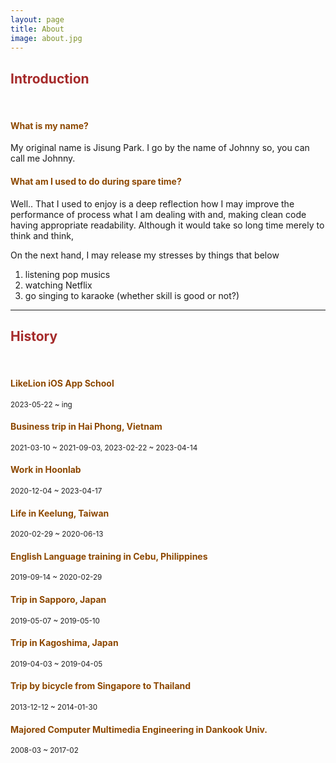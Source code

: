 ```yaml
---
layout: page
title: About
image: about.jpg
---
```


## <span style="color: brown">**Introduction**</span>
<br>

#### <span style="color: #8D4801">**What is my name?**</span>

My original name is Jisung Park. I go by the name of Johnny so, you can call me Johnny.

#### <span style="color: #8D4801">**What am I used to do during spare time?**</span>

Well.. That I used to enjoy is a deep reflection how I may improve the performance of process what I am dealing with and, making clean code having appropriate readability. Although it would take so long time merely to think and think,

On the next hand, I may release my stresses by things that below
1. listening pop musics
2. watching Netflix 
3. go singing to karaoke (whether skill is good or not?)


---

## <span style="color: brown">**History**</span>
<br>

#### <span style="color: #8D4801">**LikeLion iOS App School**</span>
<small>2023-05-22 ~ ing</small>  

#### <span style="color: #8D4801">**Business trip in Hai Phong, Vietnam**</span>
<small>2021-03-10 ~ 2021-09-03, </small><small>2023-02-22 ~ 2023-04-14</small>  

#### <span style="color: #8D4801">**Work in Hoonlab**</span>
<small>2020-12-04 ~ 2023-04-17</small>  

#### <span style="color: #8D4801">**Life in Keelung, Taiwan**</span>
<small>2020-02-29 ~ 2020-06-13</small>  

#### <span style="color: #8D4801">**English Language training in Cebu, Philippines**</span>
<small>2019-09-14 ~ 2020-02-29</small>  

#### <span style="color: #8D4801">**Trip in Sapporo, Japan**</span>
<small>2019-05-07 ~ 2019-05-10</small>  

#### <span style="color: #8D4801">**Trip in Kagoshima, Japan**</span>
<small>2019-04-03 ~ 2019-04-05</small>  

#### <span style="color: #8D4801">**Trip by bicycle from Singapore to Thailand**</span>
<small>2013-12-12 ~ 2014-01-30</small>  

#### <span style="color: #8D4801">**Majored Computer Multimedia Engineering in Dankook Univ.**</span>
<small>2008-03 ~ 2017-02</small>